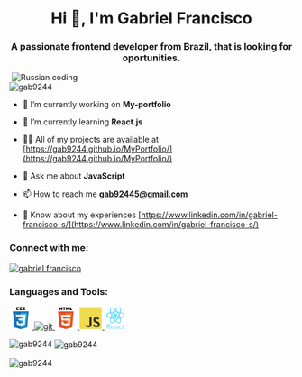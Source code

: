 <h1 align="center">Hi 👋, I'm Gabriel Francisco</h1>
<h3 align="center">A passionate frontend developer from Brazil, that is looking for oportunities.</h3>
<img align = "right" alt= "Russian coding" width = "500" src = "https://media.tenor.com/GfSX-u7VGM4AAAAC/coding.gif">

<p align="left"> <img src="https://komarev.com/ghpvc/?username=gab9244&label=Profile%20views&color=0e75b6&style=flat" alt="gab9244" /> </p>

- 🔭 I’m currently working on **My-portfolio**

- 🌱 I’m currently learning **React.js**

- 👨‍💻 All of my projects are available at [https://gab9244.github.io/MyPortfolio/](https://gab9244.github.io/MyPortfolio/)

- 💬 Ask me about **JavaScript**

- 📫 How to reach me **gab92445@gmail.com**

- 📄 Know about my experiences [https://www.linkedin.com/in/gabriel-francisco-s/](https://www.linkedin.com/in/gabriel-francisco-s/)

<h3 align="left">Connect with me:</h3>
<p align="left">
<a href="https://linkedin.com/in/gabriel francisco" target="blank"><img align="center" src="https://raw.githubusercontent.com/rahuldkjain/github-profile-readme-generator/master/src/images/icons/Social/linked-in-alt.svg" alt="gabriel francisco" height="30" width="40" /></a>
</p>

<h3 align="left">Languages and Tools:</h3>
<p align="left"> <a href="https://www.w3schools.com/css/" target="_blank" rel="noreferrer"> <img src="https://raw.githubusercontent.com/devicons/devicon/master/icons/css3/css3-original-wordmark.svg" alt="css3" width="40" height="40"/> </a> <a href="https://git-scm.com/" target="_blank" rel="noreferrer"> <img src="https://www.vectorlogo.zone/logos/git-scm/git-scm-icon.svg" alt="git" width="40" height="40"/> </a> <a href="https://www.w3.org/html/" target="_blank" rel="noreferrer"> <img src="https://raw.githubusercontent.com/devicons/devicon/master/icons/html5/html5-original-wordmark.svg" alt="html5" width="40" height="40"/> </a> <a href="https://developer.mozilla.org/en-US/docs/Web/JavaScript" target="_blank" rel="noreferrer"> <img src="https://raw.githubusercontent.com/devicons/devicon/master/icons/javascript/javascript-original.svg" alt="javascript" width="40" height="40"/> </a> <a href="https://reactjs.org/" target="_blank" rel="noreferrer"> <img src="https://raw.githubusercontent.com/devicons/devicon/master/icons/react/react-original-wordmark.svg" alt="react" width="40" height="40"/> </a> </p>

<p><img align="left" src="https://github-readme-stats.vercel.app/api/top-langs?username=gab9244&show_icons=true&locale=en&layout=compact" alt="gab9244" /></p>

<p>&nbsp;<img align="center" src="https://github-readme-stats.vercel.app/api?username=gab9244&show_icons=true&locale=en" alt="gab9244" /></p>

<p><img align="center" src="https://github-readme-streak-stats.herokuapp.com/?user=gab9244&" alt="gab9244" /></p>
